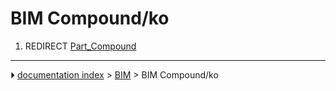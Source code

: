# BIM Compound/ko
1.  REDIRECT [Part_Compound](Part_Compound.md)



---
⏵ [documentation index](../README.md) > [BIM](BIM_Workbench.md) > BIM Compound/ko
